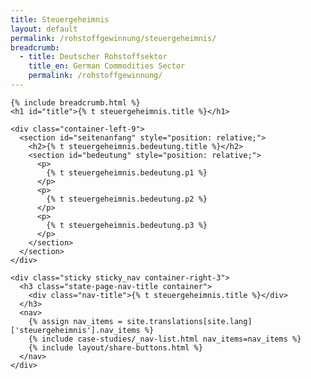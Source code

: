 ```yaml
---
title: Steuergeheimnis
layout: default
permalink: /rohstoffgewinnung/steuergeheimnis/
breadcrumb:
  - title: Deutscher Rohstoffsektor
    title_en: German Commodities Sector
    permalink: /rohstoffgewinnung/
---
```

<link rel="stylesheet" type="text/css" href="{{ site.baseurl_root }}/css/slick-theme.css"/>
<link rel="stylesheet" type="text/css" href="//cdn.jsdelivr.net/jquery.slick/1.6.0/slick.css"/>

<main class="container-page-wrapper layout-state-pages">
  <section class="container" style="position: relative;">

    {% include breadcrumb.html %}
    <h1 id="title">{% t steuergeheimnis.title %}</h1>

    <div class="container-left-9">
      <section id="seitenanfang" style="position: relative;">
        <h2>{% t steuergeheimnis.bedeutung.title %}</h2>
        <section id="bedeutung" style="position: relative;">
          <p>
            {% t steuergeheimnis.bedeutung.p1 %}
          </p>
          <p>
            {% t steuergeheimnis.bedeutung.p2 %}
          </p>
          <p>
            {% t steuergeheimnis.bedeutung.p3 %}
          </p>
        </section>
      </section>
    </div>

    <div class="sticky sticky_nav container-right-3">
      <h3 class="state-page-nav-title container">
        <div class="nav-title">{% t steuergeheimnis.title %}</div>
      </h3>
      <nav>
        {% assign nav_items = site.translations[site.lang]['steuergeheimnis'].nav_items %}
        {% include case-studies/_nav-list.html nav_items=nav_items %}
        {% include layout/share-buttons.html %}
      </nav>
    </div>
  </section>
</main>

<script src="https://ajax.googleapis.com/ajax/libs/jquery/1.12.4/jquery.min.js"></script>
<script type="text/javascript" src="//cdn.jsdelivr.net/jquery.slick/1.6.0/slick.min.js"></script>
<script type="text/javascript" src="{{ site.baseurl_root }}/js/lib/static.min.js" charset="utf-8"></script>
